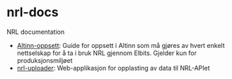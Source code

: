 # nrl-docs
NRL documentation

- [Altinn-oppsett](pages/altinn.md): Guide for oppsett i Altinn som må gjøres av hvert enkelt nettselskap for å ta i bruk NRL gjennom Elbits. Gjelder kun for produksjonsmiljøet
- [nrl-uploader](pages/nrl-uploader.md): Web-applikasjon for opplasting av data til NRL-APIet
